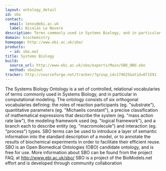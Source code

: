 ```yaml
---
layout: ontology_detail
id: sbo
contact: 
  email: lenov@ebi.ac.uk
  label: Nicolas Le Novere
description: Terms commonly used in Systems Biology, and in particular in computational modeling.
domain: biochemistry
homepage: http://www.ebi.ac.uk/sbo/
products: 
  - id: sbo.owl
title: Systems Biology
build:
  source_url: http://www.ebi.ac.uk/sbo/exports/Main/SBO_OBO.obo
  method: obo2owl
tracker: http://sourceforge.net/tracker/?group_id=174625&atid=871591
---
```


The Systems Biology Ontology is a set of controlled, relational vocabularies of terms commonly used in Systems Biology, and in particular in computational modeling. The ontology consists of six orthogonal vocabularies defining: the roles of reaction participants (eg. "substrate"), quantitative parameters (eg. "Michaelis constant"), a precise classification of mathematical expressions that describe the system (eg. "mass action rate law"), the modeling framework used (eg. "logical framework"), and a branch each to describe entity (eg. "macromolecule") and interaction (eg. "process") types. SBO terms can be used to introduce a layer of semantic information into the standard description of a model, or to annotate the results of biochemical experiments in order to facilitate their efficient reuse. SBO is an Open Biomedical Ontologies (OBO) candidate ontology, and is free for use. More information about SBO can be found from the project FAQ, at http://www.ebi.ac.uk/sbo/ SBO is a project of the BioModels.net effort and is developed through community collaboration
